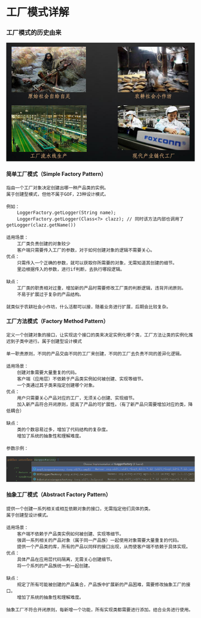 # 工厂模式详解
### 工厂模式的历史由来

![GitHub](https://raw.githubusercontent.com/crazy-xu/Java-Tech-Note/master/设计模式/image/工厂模式_01.png "工厂模式")
#### 简单工厂模式（Simple Factory Pattern）

    指由一个工厂对象决定创建出哪一种产品类的实例。
    属于创建型模式，但他不属于GOF，23种设计模式。
    
    例如：
        LoggerFactory.getLogger(String name);
        LoggerFactory.getLogger(Class<?> clazz); // 同时该方法内部也调用了getLogger(clazz.getName())
        
    适用场景：
        工厂类负责创建的对象较少
        客户端只需要传入工厂的参数，对于如何创建对象的逻辑不需要关心。
    优点：
        只需传入一个正确的参数，就可以获取你所需要的对象，无需知道其创建的细节。
        里边根据传入的参数，进行if判断，去执行哪段逻辑。       
        
    缺点：
        工厂类的职责相对过重，增加新的产品时需要修改工厂类的判断逻辑，违背开闭原则。
        不易于扩展过于复杂的产品结构。
                
    就类似于农耕社会小作坊，什么活都可以接，随着业务进行扩展，后期会比较复杂。

#### 工厂方法模式（Factory Method Pattern）

    定义一个创建对象的接口，让实现这个接口的类来决定实例化哪个类，工厂方法让类的实例化推迟到子类中进行。属于创建型设计模式
    
    单一职责原则，不同的产品交由不同的工厂来创建，不同的工厂去负责不同的差异化逻辑。
    
    适用场景：
        创建对象需要大量重复的代码。
        客户端（应用层）不依赖于产品类实例如何被创建、实现等细节。
        一个类通过其子类来指定创建哪个对象。
    优点：
        用户只需要关心产品对应的工厂，无须关心创建、实现细节。
        加入新产品符合开闭原则，提高了产品的可扩展性。（有了新产品只需要增加对应的类，降低耦合）
        
    缺点：
        类的个数容易过多，增加了代码结构的复杂度。
        增加了系统的抽象性和理解难度。
    
    参数示例：        
![GitHub](https://raw.githubusercontent.com/crazy-xu/Java-Tech-Note/master/设计模式/image/工厂模式_02.png "工厂方法模式")

#### 抽象工厂模式（Abstract Factory Pattern）

    提供一个创建一系列相关或相互依赖对象的接口，无需指定他们具体的类。
    属于创建型设计模式。
    
    适用场景：
        客户端不依赖于产品类实例如何被创建、实现等细节。
        强调一系列相关的产品对象（属于同一产品族）一起使用对象需要大量重复的代码。
        提供一个产品类的库，所有的产品以同样的接口出现，从而使客户端不依赖于具体实现。
    优点：
        具体产品在应用层代码隔离，无需关心创建细节。
        将一个系列的产品族统一到一起创建。
        
    缺点：
        规定了所有可能被创建的产品集合，产品族中扩展新的产品困难，需要修改抽象工厂的接口。
        增加了系统的抽象性和理解难度。
    
    抽象工厂不符合开闭原则，每新增一个功能，所有实现类都需要进行添加。结合业务进行使用。